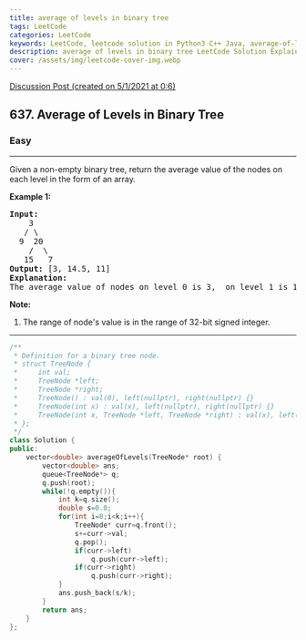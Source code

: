 ```yaml
---
title: average of levels in binary tree
tags: LeetCode
categories: LeetCode
keywords: LeetCode, leetcode solution in Python3 C++ Java, average-of-levels-in-binary-tree solution
description: average of levels in binary tree LeetCode Solution Explained
cover: /assets/img/leetcode-cover-img.webp
---
```



[Discussion Post (created on 5/1/2021 at 0:6)](https://leetcode.com/problems/average-of-levels-in-binary-tree/discuss/1049896/C%2B%2B-or-BFS-Simple-Solution)  
<h2>637. Average of Levels in Binary Tree</h2><h3>Easy</h3><hr><div>Given a non-empty binary tree, return the average value of the nodes on each level in the form of an array.

<p><b>Example 1:</b><br>
</p><pre><b>Input:</b>
    3
   / \
  9  20
    /  \
   15   7
<b>Output:</b> [3, 14.5, 11]
<b>Explanation:</b>
The average value of nodes on level 0 is 3,  on level 1 is 14.5, and on level 2 is 11. Hence return [3, 14.5, 11].
</pre>
<p></p>

<p><b>Note:</b><br>
</p><ol>
<li>The range of node's value is in the range of 32-bit signed integer.</li>
</ol>
<p></p></div>

---




```cpp
/**
 * Definition for a binary tree node.
 * struct TreeNode {
 *     int val;
 *     TreeNode *left;
 *     TreeNode *right;
 *     TreeNode() : val(0), left(nullptr), right(nullptr) {}
 *     TreeNode(int x) : val(x), left(nullptr), right(nullptr) {}
 *     TreeNode(int x, TreeNode *left, TreeNode *right) : val(x), left(left), right(right) {}
 * };
 */
class Solution {
public:
    vector<double> averageOfLevels(TreeNode* root) {
        vector<double> ans;
        queue<TreeNode*> q;
        q.push(root);
        while(!q.empty()){
            int k=q.size();
            double s=0.0;
            for(int i=0;i<k;i++){
                TreeNode* curr=q.front();
                s+=curr->val;
                q.pop();
                if(curr->left)
                    q.push(curr->left);
                if(curr->right)
                    q.push(curr->right);
            }
            ans.push_back(s/k);
        }
        return ans;
    }
};
```
